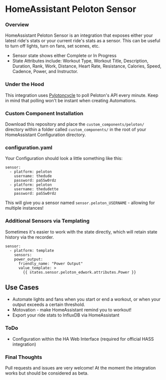 # HomeAssistant Peloton Sensor

### Overview
HomeAssistant Peloton Sensor is an integration that exposes either your latest ride's stats or your current ride's stats as a sensor. This can be useful to turn off lights, turn on fans, set scenes, etc. 
- Sensor state shows either Complete or In Progress
- State Attributes include: Workout Type, Workout Title, Description, Duration, Rank, Work, Distance, Heart Rate, Resistance, Calories, Speed, Cadence, Power, and Instructor.

### Under the Hood
This integration uses [Pylotoncycle](https://pypi.org/project/pylotoncycle/) to poll Peloton's API every minute. Keep in mind that polling won't be instant when creating Automations. 

### Custom Component Installation
Download this repository and place the `custom_components/peloton/` directory within a folder called `custom_components/` in the root of your HomeAssistant Configuration directory.

### configuration.yaml
Your Configuration should look a little something like this:

```
sensor:
  - platform: peloton
    username: thedude
    password: paSSw0rdz
  - platform: peloton
    username: thedudette
    password: paSSw0rdz
```

This will give you a sensor named `sensor.peloton_USERNAME` - allowing for multiple instances!

### Additional Sensors via Templating
Sometimes it's easier to work with the state directly, which will retain state history via the recorder. 
```
sensor:
  - platform: template
    sensors:
    power_output:
      friendly_name: "Power Output"
      value_template: >
        {{ states.sensor.peloton_edwork.attributes.Power }}
```

## Use Cases
- Automate lights and fans when you start or end a workout, or when your output exceeds a certain threshold. 
- Motovation - make HomeAssistant remind you to workout!
- Export your ride stats to InfluxDB via HomeAssistant

### ToDo
* Configuration within the HA Web Interface (required for official HASS integration)

### Final Thoughts
Pull requests and issues are very welcome! At the moment the integration works but should be considered as beta. 
